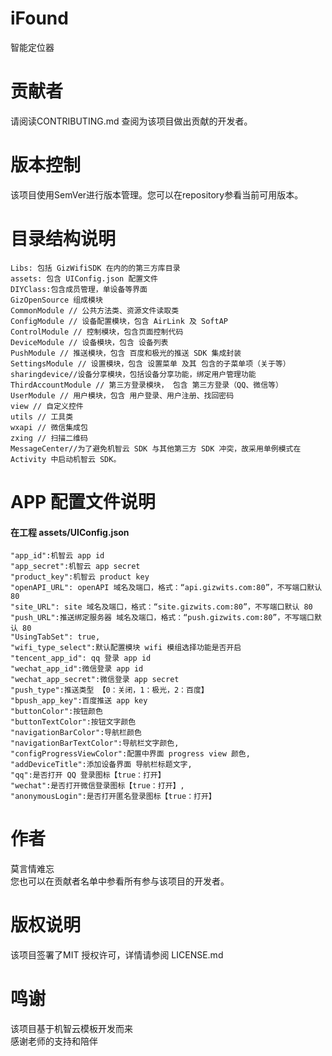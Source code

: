 # iFound
智能定位器
# 贡献者
请阅读CONTRIBUTING.md 查阅为该项目做出贡献的开发者。
# 版本控制
该项目使用SemVer进行版本管理。您可以在repository参看当前可用版本。
# 目录结构说明
    Libs: 包括 GizWifiSDK 在内的的第三方库目录
    assets: 包含 UIConfig.json 配置文件
    DIYClass:包含成员管理，单设备等界面
    GizOpenSource 组成模块
    CommonModule // 公共方法类、资源文件读取类
    ConfigModule // 设备配置模块，包含 AirLink 及 SoftAP
    ControlModule // 控制模块，包含页面控制代码
    DeviceModule // 设备模块，包含 设备列表
    PushModule // 推送模块，包含 百度和极光的推送 SDK 集成封装
    SettingsModule // 设置模块，包含 设置菜单 及其 包含的子菜单项（关于等）
    sharingdevice//设备分享模块，包括设备分享功能，绑定用户管理功能
    ThirdAccountModule // 第三方登录模块， 包含 第三方登录（QQ、微信等）
    UserModule // 用户模块，包含 用户登录、用户注册、找回密码
    view // 自定义控件
    utils // 工具类
    wxapi // 微信集成包
    zxing // 扫描二维码
    MessageCenter//为了避免机智云 SDK 与其他第三方 SDK 冲突，故采用单例模式在 Activity 中启动机智云 SDK。
# APP 配置文件说明
#### 在工程 assets/UIConfig.json 
    "app_id":机智云 app id
    "app_secret":机智云 app secret
    "product_key":机智云 product key
    "openAPI_URL": openAPI 域名及端口，格式：“api.gizwits.com:80”，不写端口默认 80
    "site_URL": site 域名及端口，格式：“site.gizwits.com:80”，不写端口默认 80
    "push_URL":推送绑定服务器 域名及端口，格式：“push.gizwits.com:80”，不写端口默认 80
    "UsingTabSet": true,
    "wifi_type_select":默认配置模块 wifi 模组选择功能是否开启
    "tencent_app_id": qq 登录 app id
    "wechat_app_id":微信登录 app id
    "wechat_app_secret":微信登录 app secret
    "push_type":推送类型 【0：关闭，1：极光，2：百度】
    "bpush_app_key":百度推送 app key
    "buttonColor":按钮颜色
    "buttonTextColor":按钮文字颜色
    "navigationBarColor":导航栏颜色
    "navigationBarTextColor":导航栏文字颜色,
    "configProgressViewColor":配置中界面 progress view 颜色,
    "addDeviceTitle":添加设备界面 导航栏标题文字,
    "qq":是否打开 QQ 登录图标【true：打开】
    "wechat":是否打开微信登录图标【true：打开】,
    "anonymousLogin":是否打开匿名登录图标【true：打开】
# 作者
莫言情难忘<br>
您也可以在贡献者名单中参看所有参与该项目的开发者。
# 版权说明
该项目签署了MIT 授权许可，详情请参阅 LICENSE.md
# 鸣谢
该项目基于机智云模板开发而来<br>
感谢老师的支持和陪伴
